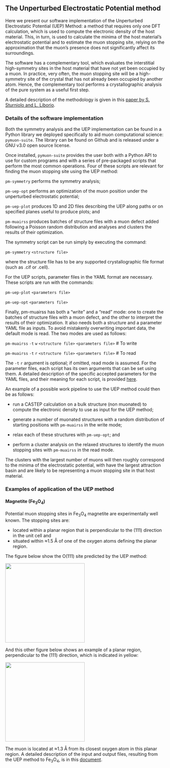 ## The Unperturbed Electrostatic Potential method

Here we present our software implementation of the Unperturbed Electrostatic Potential (UEP) Method: a method that requires only one DFT calculation, which is used to compute the electronic density of the host material. This, in turn, is used to calculate the minima of the host material’s electrostatic potential and to estimate the muon stopping site, relying on the approximation that the muon’s presence does not significantly affect its surroundings. 

The software has a complementary tool, which evaluates the interstitial high-symmetry sites in the host material that have not yet been occupied by a muon. In practice, very often, the muon stopping site will be a high-symmetry site of the crystal that has not already been occupied by another atom. Hence, the complementary tool performs a crystallographic analysis of the pure system as a useful first step. 

A detailed description of the methodology is given in this [paper by S. Sturniolo and L. Liborio](https://aip.scitation.org/doi/10.1063/5.0012381). 

### Details of the software implementation

Both the symmetry analysis and the UEP implementation can be found in a Python library we deployed specifically to aid muon computational science: `pymuon-suite`. The library can be found on Github and is released under a GNU v3.0 open source license. 

Once installed, `pymuon-suite` provides the user both with a Python API to use for custom programs and with a series of pre-packaged scripts that perform the most common operations. Four of these scripts are relevant for finding the muon stopping site using the UEP method:
	
`pm-symmetry` performs the symmetry analysis;
	
`pm-uep-opt` performs an optimization of the muon position under the unperturbed electrostatic potential;
 	
`pm-uep-plot` produces 1D and 2D files describing the UEP along paths or on specified planes useful to produce plots; and
	
`pm-muairss` produces batches of structure files with a muon defect added following a Poisson random distribution and analyses and clusters the results of their optimization.

The symmetry script can be run simply by executing the command:

`pm-symmetry` `<structure file>`

where the structure file has to be any supported crystallographic file format (such as .cif or .cell).  

For the UEP scripts, parameter files in the YAML format are necessary. These scripts are run with the commands: 

`pm-uep-plot` `<parameters file>` 

`pm-uep-opt` `<parameters file>`
	
Finally, pm-muairss has both a “write” and a “read” mode: one to create the batches of structure files with a muon defect, and the other to interpret the results of their optimization. It also needs both a structure and a parameter YAML file as inputs. To avoid mistakenly overwriting important data, the default mode is read. The two modes are used as follows:

`pm-muairss` `-t` `w` `<structure file>` `<parameters file>` # To write 

`pm-muairss` `-t` `r` `<structure file>` `<parameters file>` # To read

The `-t` `r` argument is optional; if omitted, read mode is assumed. For the parameter files, each script has its own arguments that can be set using them. A detailed description of the specific accepted parameters for the YAML files, and their meaning for each script, is provided [here](YAMLparameters).

An example of a possible work pipeline to use the UEP method could then be as follows:

* run a CASTEP calculation on a bulk structure (non muonated) to compute the electronic density to use as input for the UEP method;

* generate a number of muonated structures with a random distribution of starting positions with `pm-muairss` in the write mode;

* relax each of these structures with `pm-uep-opt`; and

* perform a cluster analysis on the relaxed structures to identify the muon stopping sites with `pm-muairss` in the read
mode.

The clusters with the largest number of muons will then roughly correspond to the minima of the electrostatic potential, 
with have the largest attraction basin and are likely to be representing a muon stopping site in that host material.

### Examples of application of the UEP method

#### Magnetite (Fe<sub>3</sub>O<sub>4</sub>)

Potential muon stopping sites in Fe<sub>3</sub>O<sub>4</sub> magnetite are  experimentally well known.  The stopping sites are:

* located within a planar region that is perpendicular to the (111) direction in the unit cell and
* situated within ≈1.5 Å of one of the oxygen atoms defining the planar region. 

The figure below show the O(111) site predicted by the UEP method: 

<img src="https://github.com/muon-spectroscopy-computational-project/muon-spectroscopy-computational-project.github.io/blob/master/images/fe3o4_muon_1.jpg" width="250" height="250" />

And this other figure below shows an example of a planar region, perpendicular to the (111) direction, which is indicated in yellow: 

<img src="https://github.com/muon-spectroscopy-computational-project/muon-spectroscopy-computational-project.github.io/blob/master/images/fe3o4_muon_2-plane.jpg" width="250" height="250" />



The muon is located at ≈1.3 Å from its closest oxygen atom in this planar region.  A detailed description of the input and output files, resulting 
from the UEP method to Fe<sub>3</sub>O<sub>4</sub>, is in this [document](supplement.pdf). 

